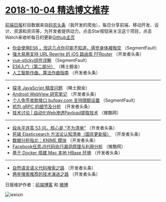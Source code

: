 # [2018-10-04 精选博文推荐](https://toutiao.qdkfweb.cn/date/2018/10/04)

[前端日报](https://qdkfweb.cn/c/news)栏目数据来自[码农头条](https://toutiao.qdkfweb.cn/)（我开发的爬虫），每日分享前端、移动开发、设计、资源和资讯等，为开发者提供动力，点击Star按钮来关注这个项目，点击Watch来收听每日的更新[Github主页](https://github.com/kujian/frontendDaily)
* [你会使用ES6 ，但这几点你可能不知道，感觉身体被掏空](https://toutiao.qdkfweb.cn/88064.html) （SegmentFault）
* [强大易用支持 URL Rewrite 的 iOS 路由库 FFRouter](https://toutiao.qdkfweb.cn/88077.html) （开发者头条）
* [vue-sticky组件详解](https://toutiao.qdkfweb.cn/88065.html) （SegmentFault）
* [ES6入门（第二部分）](https://toutiao.qdkfweb.cn/88068.html) （稀土掘金）
* [人工智能作曲、算法作曲指南](https://toutiao.qdkfweb.cn/88076.html) （开发者头条）

***
* [探寻 JavaScript 精度问题](https://toutiao.qdkfweb.cn/88067.html) （稀土掘金）
* [Android WebView 研究笔记](https://toutiao.qdkfweb.cn/88079.html) （开发者头条）
* [个人免签收款接口 bufpay.com 支持限额设置](https://toutiao.qdkfweb.cn/88066.html) （SegmentFault）
* [抓包 gRPC 的细节及分析](https://toutiao.qdkfweb.cn/88080.html) （开发者头条）
* [技术讨论 | 自动化Web渗透Payload提取技术](https://toutiao.qdkfweb.cn/88091.html) （推酷网）

***
* [段永平连答 53 问，核心是 “不为清单”](https://toutiao.qdkfweb.cn/88072.html) （开发者头条）
* [死磕 Elasticsearch 方法论认知清单（国庆更新版）](https://toutiao.qdkfweb.cn/88071.html) （开发者头条）
* [数据分析指北：KNIME 模块](https://toutiao.qdkfweb.cn/88078.html) （开发者头条）
* [Facebook任意JS代码执行漏洞原理与利用分析](https://toutiao.qdkfweb.cn/88092.html) （推酷网）
* [基于 Docker 搭建 Mac 本地 HBase 环境](https://toutiao.qdkfweb.cn/88073.html) （开发者头条）

***
* [自然语言语义代码搜索之路](https://toutiao.qdkfweb.cn/88074.html) （开发者头条）
* [两年搜索推荐的技术演进之路](https://toutiao.qdkfweb.cn/88075.html) （开发者头条）

日报维护作者：[前端博客](https://qdkfweb.cn/) 和 [微博](https://qdkfweb.cn/go/weibo)

![weixin](https://user-images.githubusercontent.com/3055447/38468989-651132ac-3b80-11e8-8e6b-15122322a9d7.png)